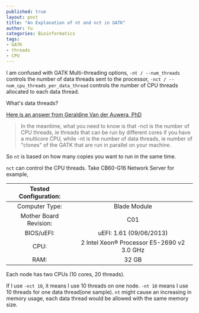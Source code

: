 ```yaml
---
published: true
layout: post
title: "An Explanation of nt and nct in GATK"
author: Yu
categories: Bioinformatics
tags:
- GATK
- threads
- CPU
---
```


I am confused with GATK Multi-threading options, `-nt / --num_threads` controls the number of data threads sent to the processor, `-nct / --num_cpu_threads_per_data_thread` controls the number of CPU threads allocated to each data thread.

What's data threads?

[Here is an answer from Geraldine Van der Auwera, PhD](http://gatkforums.broadinstitute.org/discussion/1849/question-and-suggestion-re-nct-num-threads-options)

> In the meantime, what you need to know is that -nct is the number of CPU threads, ie threads that can be run by different cores if you have a multicore CPU, while -nt is the number of data threads, ie number of "clones" of the GATK that are run in parallel on your machine.

So `nt` is based on how many copies you want to run in the same time.

`nct` can control the CPU threads. Take CB60-G16 Network Server for example, 


|Tested Configuration: | |
|:-----:|:-----:|
|Computer Type:  |Blade Module|
|Mother Board Revision:  |C01|
|BIOS/uEFI:  |uEFI: 1.61 (09/06/2013)|
|CPU: | 2 Intel  Xeon® Processor E5-2690 v2 3.0 GHz|
|RAM:  |32 GB|


Each node has two CPUs (10 cores, 20 threads).

If I use `-nct 10`, it means I use 10 threads on one node. `-nt 10` means I use 10 threads for one data thread(one sample). `nt` might cause an increasing in memory usage, each data thread would be allowed with the same memory size.
